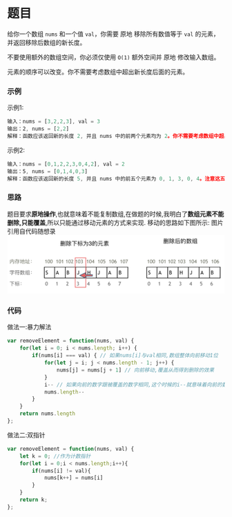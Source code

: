 # 题目
给你一个数组 `nums` 和一个值 `val`，你需要 原地 移除所有数值等于 `val` 的元素，并返回移除后数组的新长度。

不要使用额外的数组空间，你必须仅使用 `O(1)` 额外空间并 原地 修改输入数组。

元素的顺序可以改变。你不需要考虑数组中超出新长度后面的元素。

### 示例
示例1:
```js
输入：nums = [3,2,2,3], val = 3
输出：2, nums = [2,2]
解释：函数应该返回新的长度 2, 并且 nums 中的前两个元素均为 2。你不需要考虑数组中超出新长度后面的元素。例如，函数返回的新长度为 2 ，而 nums = [2,2,3,3] 或 nums = [2,2,0,0]，也会被视作正确答案。
```
示例2:
```js
输入：nums = [0,1,2,2,3,0,4,2], val = 2
输出：5, nums = [0,1,4,0,3]
解释：函数应该返回新的长度 5, 并且 nums 中的前五个元素为 0, 1, 3, 0, 4。注意这五个元素可为任意顺序。你不需要考虑数组中超出新长度后面的元素。
```

### 思路
  题目要求**原地操作**,也就意味着不能复制数组,在做题的时候,我明白了**数组元素不能删除,只能覆盖**,所以只能通过移动元素的方式来实现.
  移动的思路如下图所示: 图片引用自代码随想录
  ![img](/img/array.png)

### 代码
做法一:暴力解法
```js
var removeElement = function(nums, val) {
    for(let i = 0; i < nums.length; i++) {
        if(nums[i] === val) { // 如果nums[i]与val相同,数组整体向前移动1位
            for(let j = i; j < nums.length - 1; j++) {
                nums[j] = nums[j + 1] // 向前移动,覆盖从而得到删除的效果
            }
            i-- // 如果向前的数字跟被覆盖的数字相同,这个时候的i--就意味着向前的数字需要重新检验
            nums.length--
        }
    }
    return nums.length
};
```
做法二:双指针
```js
var removeElement = function(nums, val) {
    let k = 0; //作为计数指针
    for(let i = 0;i < nums.length;i++){
        if(nums[i] != val){
            nums[k++] = nums[i]
        }
    }
    return k;
};
```
